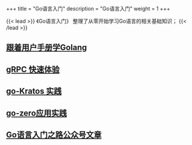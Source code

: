 +++
title = "Go语言入门"
description = "Go语言入门"
weight = 1
+++

{{< lead >}}
《Go语言入门》 整理了从零开始学习Go语言的相关基础知识；
{{< /lead >}}

## [跟着用户手册学Golang](/beginner/)
## [gRPC 快速体验](/grpc/)
## [go-Kratos 实践](/go-kratos/)
## [go-zero应用实践](/go-zero/)
## [Go语言入门之路公众号文章](/wx/)
